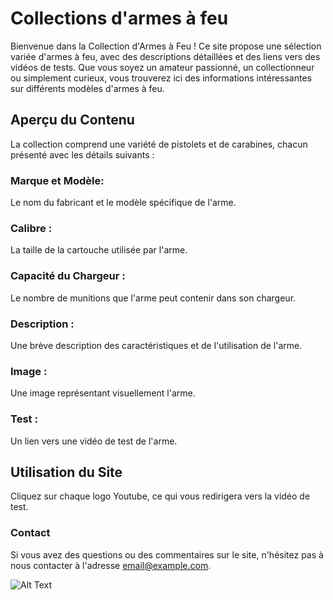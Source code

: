 # Collections d'armes à feu

Bienvenue dans la Collection d'Armes à Feu ! Ce site propose une sélection variée d'armes à feu, avec des descriptions détaillées et des liens vers des vidéos de tests. Que vous soyez un amateur passionné, un collectionneur ou simplement curieux, vous trouverez ici des informations intéressantes sur différents modèles d'armes à feu.

## Aperçu du Contenu

La collection comprend une variété de pistolets et de carabines, chacun présenté avec les détails suivants :

### Marque et Modèle: 
Le nom du fabricant et le modèle spécifique de l'arme.
### Calibre : 
La taille de la cartouche utilisée par l'arme.
### Capacité du Chargeur : 
Le nombre de munitions que l'arme peut contenir dans son chargeur.
### Description : 
Une brève description des caractéristiques et de l'utilisation de l'arme.
### Image : 
Une image représentant visuellement l'arme.
### Test : 
Un lien vers une vidéo de test de l'arme.
## Utilisation du Site
Cliquez sur chaque logo Youtube, ce qui vous redirigera vers la vidéo de test.

### Contact
Si vous avez des questions ou des commentaires sur le site, n'hésitez pas à nous contacter à l'adresse email@example.com.

![Alt Text](https://media2.giphy.com/media/v1.Y2lkPTc5MGI3NjExbXdhdDUxa2Y2dzg0Zjdrd2hhZG1pcGFlamY3Zzh5dXd6ZWJ3anowOCZlcD12MV9pbnRlcm5hbF9naWZfYnlfaWQmY3Q9Zw/xIytx7kHpq74c/giphy.gif)


